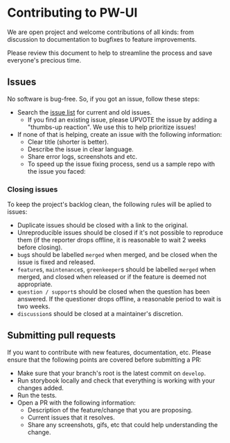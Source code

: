 # Contributing to PW-UI
We are open project and welcome contributions of all kinds: from discussion to documentation to bugfixes to feature improvements.

Please review this document to help to streamline the process and save everyone's precious time.

## Issues

No software is bug-free. So, if you got an issue, follow these steps:

-   Search the [issue list](https://github.com/moove-it/pw=ui/issues?utf8=%E2%9C%93&q=) for current and old issues.
    -   If you find an existing issue, please UPVOTE the issue by adding a "thumbs-up reaction". We use this to help prioritize issues!
-   If none of that is helping, create an issue with the following information:
    -   Clear title (shorter is better).
    -   Describe the issue in clear language.
    -   Share error logs, screenshots and etc.
    -   To speed up the issue fixing process, send us a sample repo with the issue you faced:

### Closing issues

To keep the project's backlog clean, the following rules will be aplied to issues:

-   Duplicate issues should be closed with a link to the original.
-   Unreproducible issues should be closed if it's not possible to reproduce them (if the reporter drops offline,
    it is reasonable to wait 2 weeks before closing).
-   `bug`s should be labelled `merged` when merged, and be closed when the issue is fixed and released.
-   `feature`s, `maintenance`s, `greenkeeper`s should be labelled `merged` when merged,
    and closed when released or if the feature is deemed not appropriate.
-   `question / support`s should be closed when the question has been answered.
    If the questioner drops offline, a reasonable period to wait is two weeks.
-   `discussion`s should be closed at a maintainer's discretion.

## Submitting pull requests

If you want to contribute with new features, documentation, etc. Please ensure that the following points are covered before submitting a PR:

- Make sure that your branch's root is the latest commit on `develop`.
- Run storybook locally and check that everything is working with your changes added.
- Run the tests.
- Open a PR with the following information:
  - Description of the feature/change that you are proposing.
  - Current issues that it resolves.
  - Share any screenshots, gifs, etc that could help understanding the change.

